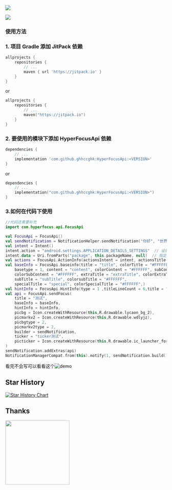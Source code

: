 ![](https://socialify.git.ci/ghhccghk/HyperFocusApi/image?description=1&descriptionEditable=把小米澎湃的焦点通知写成api方便调用&language=1&name=1&owner=1&theme=Auto)

[![](https://jitpack.io/v/ghhccghk/HyperFocusApi.svg)](https://jitpack.io/#ghhccghk/HyperFocusApi)

### 使用方法

### 1. 项目 Gradle 添加 JitPack 依赖

```groovy
allprojects {
    repositories {
        // ...
        maven { url 'https://jitpack.io' }
    }
}
```

or

```kotlin
allprojects {
    repositories {
        // ...
        maven("https://jitpack.io")
    }
}
```

### 2. 要使用的模块下添加 HyperFocusApi 依赖


```groovy
dependencies {
    // ...
    implementation 'com.github.ghhccghk:HyperFocusApi:<VERSION>'
}
```

or

```kotlin
dependencies {
    // ...
    implementation("com.github.ghhccghk:HyperFocusApi:<VERSION>")
}
```

### 3.如何在代码下使用

```kotlin
//代码还需要补充
import com.hyperfocus.api.FocusApi

val FocusApi = FocusApi()
val sendNotification = NotificationHelper.sendNotification("你好", "世界")
val intent = Intent()
intent.action = "android.settings.APPLICATION_DETAILS_SETTINGS"  // 设置 Action，跳转到应用详情页
intent.data = Uri.fromParts("package", this.packageName, null)  // 指定要打开的应用包名
val actions = FocusApi.ActionInfo(actionsIntent = intent, actionsTitle = "test")
val baseInfo = FocusApi.baseinfo(title = "title", colorTitle = "#FFFFFF",
    basetype = 1, content = "content", colorContent = "#FFFFFF", subContent = "subContent",
    colorSubContent = "#FFFFFF", extraTitle = "extraTitle", colorExtraTitle = "#FFFFFF",
    subTitle = "subTitle", colorsubTitle = "#FFFFFF",
    specialTitle = "special", colorSpecialTitle = "#FFFFFF",)
val hintInfo = FocusApi.HintInfo(type = 1 ,titleLineCount = 6,title = "这是Hint里的title", colortitle = "#FFFFFF" , content = "content",  colorContent = "#FFFFFF", actionInfo = actions)
val api = FocusApi.sendFocus(
    title = "测试",
    baseInfo = baseInfo,
    hintInfo = hintInfo,
    picbg = Icon.createWithResource(this,R.drawable.lycaon_bg_2),
    picmarkv2 = Icon.createWithResource(this,R.drawable.wdlyjz),
    picbgtype = 2,
    picmarkv2type = 2,
    builder = sendNotification,
    ticker = "ticker测试",
    picticker = Icon.createWithResource(this,R.drawable.ic_launcher_foreground)
)
sendNotification.addExtras(api)
NotificationManagerCompat.from(this).notify(1, sendNotification.build())
```
看完不会写可以看看这个![demo](https://github.com/ghhccghk/HyperFocusNotifDemo)

## Star History

[![Star History Chart](https://api.star-history.com/svg?repos=ghhccghk/HyperFocusApi&type=Timeline)](https://star-history.com/#ghhccghk/HyperFocusApi&Timeline)

## Thanks
[<img src="https://resources.jetbrains.com/storage/products/company/brand/logos/jb_beam.png" width="200"/>](https://www.jetbrains.com)